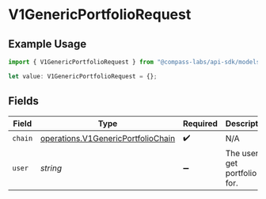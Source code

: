 # V1GenericPortfolioRequest

## Example Usage

```typescript
import { V1GenericPortfolioRequest } from "@compass-labs/api-sdk/models/operations";

let value: V1GenericPortfolioRequest = {};
```

## Fields

| Field                                                                                    | Type                                                                                     | Required                                                                                 | Description                                                                              |
| ---------------------------------------------------------------------------------------- | ---------------------------------------------------------------------------------------- | ---------------------------------------------------------------------------------------- | ---------------------------------------------------------------------------------------- |
| `chain`                                                                                  | [operations.V1GenericPortfolioChain](../../models/operations/v1genericportfoliochain.md) | :heavy_check_mark:                                                                       | N/A                                                                                      |
| `user`                                                                                   | *string*                                                                                 | :heavy_minus_sign:                                                                       | The user to get portfolio for.                                                           |